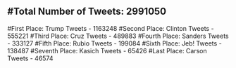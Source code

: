 #Total Number of Tweets: 2991050 
---
#First Place: Trump Tweets - 1163248
#Second Place: Clinton Tweets - 555221
#Third Place: Cruz Tweets - 489883
#Fourth Place: Sanders Tweets - 333127
#Fifth Place: Rubio Tweets - 199084
#Sixth Place: Jeb! Tweets - 138487
#Seventh Place: Kasich Tweets - 65426
#Last Place: Carson Tweets - 46574
